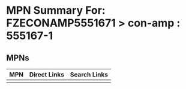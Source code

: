 



# MPN Summary For: FZECONAMP5551671 > con-amp : 555167-1

## MPNs
  

|MPN|Direct Links|Search Links|
| :--- | :--- | :--- |
||||
